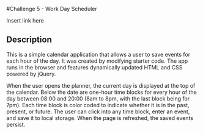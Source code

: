 #Challenge 5 - Work Day Scheduler

Insert link here

## Description

This is a simple calendar application that allows a user to save events for each hour of the day. It was created by modifying starter code. The app runs in the browser and features dynamically updated HTML and CSS powered by jQuery.

When the user opens the planner, the current day is displayed at the top of the calendar. Below the date are one-hour time blocks for every hour of the day between 08:00 and 20:00 (8am to 8pm, with the last block being for 7pm). Each time block is color coded to indicate whether it is in the past, present, or future. The user can click into any time block, enter an event, and save it to local storage. When the page is refreshed, the saved events persist.
